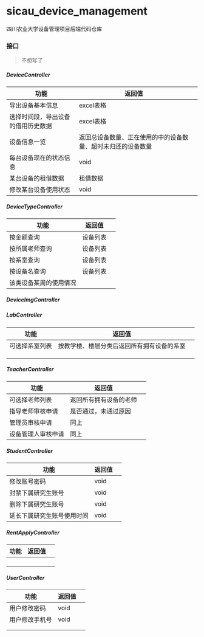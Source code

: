 # sicau_device_management

四川农业大学设备管理项目后端代码仓库



### 接口

> 不想写了

##### DeviceController

| 功能                               | 返回值                                                       |      |
| ---------------------------------- | ------------------------------------------------------------ | ---- |
| 导出设备基本信息                   | excel表格                                                    |      |
| 选择时间段，导出设备的借用历史数据 | excel表格                                                    |      |
| 设备信息一览                       | 返回总设备数量、正在使用的中的设备数量、超时未归还的设备数量 |      |
| 每台设备现在的状态信息             | void                                                         |      |
| 某台设备的租借数据                 | 租借数据                                                     |      |
| 修改某台设备使用状态               | void                                                         |      |



##### DeviceTypeController

| 功能                   | 返回值   |      |
| ---------------------- | -------- | ---- |
| 按金额查询             | 设备列表 |      |
| 按所属老师查询         | 设备列表 |      |
| 按系室查询             | 设备列表 |      |
| 按设备名查询           | 设备列表 |      |
| 该类设备某周的使用情况 |          |      |



##### DeviceImgController



##### LabController

| 功能           | 返回值                                     |      |
| -------------- | ------------------------------------------ | ---- |
| 可选择系室列表 | 按教学楼、楼层分类后返回所有拥有设备的系室 |      |
|                |                                            |      |
|                |                                            |      |
|                |                                            |      |



##### TeacherController

| 功能               | 返回值                 |      |
| ------------------ | ---------------------- | ---- |
| 可选择老师列表     | 返回所有拥有设备的老师 |      |
| 指导老师审核申请   | 是否通过，未通过原因   |      |
| 管理员审核申请     | 同上                   |      |
| 设备管理人审核申请 | 同上                   |      |



##### StudentController

| 功能                       | 返回值 |      |
| -------------------------- | ------ | ---- |
| 修改账号密码               | void   |      |
| 封禁下属研究生账号         | void   |      |
| 删除下属研究生账号         | void   |      |
| 延长下属研究生账号使用时间 | void   |      |



##### RentApplyController

| 功能 | 返回值 |      |
| ---- | ------ | ---- |
|      |        |      |
|      |        |      |
|      |        |      |
|      |        |      |



##### UserController

| 功能           | 返回值 |      |
| -------------- | ------ | ---- |
| 用户修改密码   | void   |      |
| 用户修改手机号 | void   |      |
|                |        |      |
|                |        |      |

